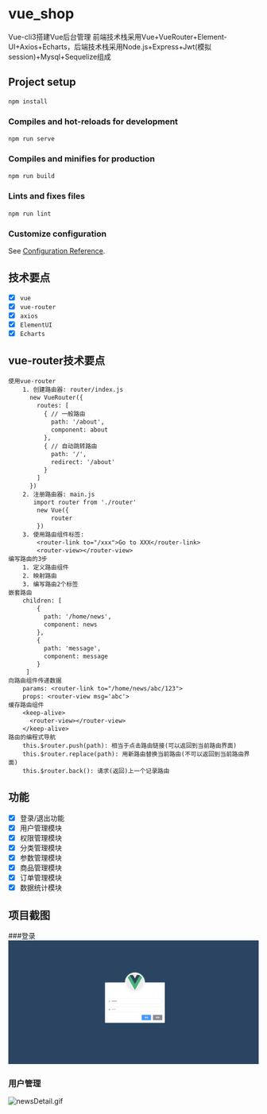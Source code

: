 # vue_shop 
Vue-cli3搭建Vue后台管理
前端技术栈采用Vue+VueRouter+Element-UI+Axios+Echarts，后端技术栈采用Node.js+Express+Jwt(模拟session)+Mysql+Sequelize组成
## Project setup
```
npm install
```

### Compiles and hot-reloads for development
```
npm run serve
```

### Compiles and minifies for production
```
npm run build
```

### Lints and fixes files
```
npm run lint
```

### Customize configuration
See [Configuration Reference](https://cli.vuejs.org/config/).
## 技术要点
- [x] `vue`
- [x] `vue-router`
- [x] `axios`
- [x] `ElementUI`
- [x] `Echarts`

## vue-router技术要点
```
使用vue-router
    1. 创建路由器: router/index.js
      new VueRouter({
        routes: [
          { // 一般路由
            path: '/about',
            component: about
          },
          { // 自动跳转路由
            path: '/', 
            redirect: '/about'
          }
        ]
      })
    2. 注册路由器: main.js
       import router from './router'
       	new Vue({
       		router
       	})
    3. 使用路由组件标签:
       	<router-link to="/xxx">Go to XXX</router-link>
       	<router-view></router-view>
编写路由的3步
    1. 定义路由组件    
    2. 映射路由
    3. 编写路由2个标签
嵌套路由
    children: [
        {
          path: '/home/news',
          component: news
        },
        {
          path: 'message',
          component: message
        }
     ]
向路由组件传递数据
    params: <router-link to="/home/news/abc/123">
    props: <router-view msg='abc'>
缓存路由组件
    <keep-alive>
      <router-view></router-view>
    </keep-alive>
路由的编程式导航
	this.$router.push(path): 相当于点击路由链接(可以返回到当前路由界面)
	this.$router.replace(path): 用新路由替换当前路由(不可以返回到当前路由界面)
	this.$router.back(): 请求(返回)上一个记录路由
 ```
## 功能
- [x] 登录/退出功能
- [x] 用户管理模块
- [x] 权限管理模块
- [x] 分类管理模块
- [x] 参数管理模块
- [x] 商品管理模块
- [x] 订单管理模块
- [x] 数据统计模块

## 项目截图
###登录
![index.png](./screenshots/index.png)
### 用户管理
![newsDetail.gif](./screenshots/newsDetail.gif)
